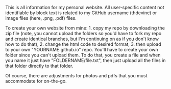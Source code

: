 This is all information for my personal website. All user-specific content not identifiable by block text is related to my GitHub username (thdevine) or image files (here, .png, .pdf) files. 

To create your own website from mine: 1. copy my repo by downloading the zip file (note, you cannot upload the folders so you'd have to fork my repo and create identical branches, but I'm continuing on as if you don't know how to do that), 2. change the html code to desired format, 3. then upload to your own "YOURNAME.github.io" repo. You'll have to create your own folder since you can't upload them. To do that, you create a file and when you name it just have "FOLDERNAME/file.txt", then just upload all the files in that folder directly to that folder. 

Of course, there are adjustments for photos and pdfs that you must accommodate for on-the-go.
